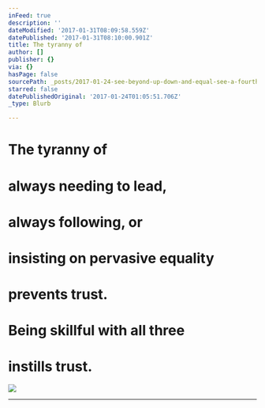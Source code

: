 ```yaml
---
inFeed: true
description: ''
dateModified: '2017-01-31T08:09:58.559Z'
datePublished: '2017-01-31T08:10:00.901Z'
title: The tyranny of
author: []
publisher: {}
via: {}
hasPage: false
sourcePath: _posts/2017-01-24-see-beyond-up-down-and-equal-see-a-fourth-view.md
starred: false
datePublishedOriginal: '2017-01-24T01:05:51.706Z'
_type: Blurb

---
```

# **The tyranny of**

# **always needing to lead,**

# **always following, or**

# **insisting on pervasive equality**

# **prevents trust.**

# **Being skillful with all three**

# **instills trust.**
![](https://the-grid-user-content.s3-us-west-2.amazonaws.com/94ae55b1-99a6-4864-9733-b08b0aecfb70.jpg)

---